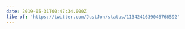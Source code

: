 ```yaml
---
date: 2019-05-31T00:47:34.000Z
like-of: 'https://twitter.com/JustJon/status/1134241639046766592'
---
```


